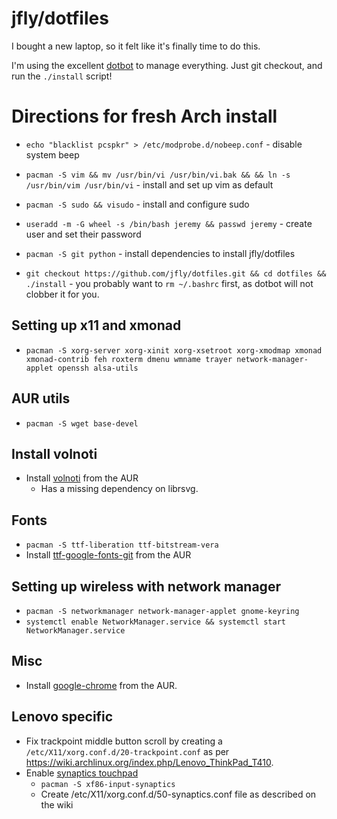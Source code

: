 jfly/dotfiles
=============

I bought a new laptop, so it felt like it's finally time to do this.

I'm using the excellent [dotbot](https://github.com/anishathalye/dotbot) to
manage everything. Just git checkout, and run the `./install` script!

# Directions for fresh Arch install

- `echo "blacklist pcspkr" > /etc/modprobe.d/nobeep.conf` - disable system beep
- `pacman -S vim && mv /usr/bin/vi /usr/bin/vi.bak && && ln -s /usr/bin/vim /usr/bin/vi` - install and set up vim as default

- `pacman -S sudo && visudo` - install and configure sudo
- `useradd -m -G wheel -s /bin/bash jeremy && passwd jeremy` - create user and set their password

- `pacman -S git python` - install dependencies to install jfly/dotfiles
- `git checkout https://github.com/jfly/dotfiles.git && cd dotfiles && ./install` - you probably want to `rm ~/.bashrc` first, as dotbot will not clobber it for you.


## Setting up x11 and xmonad
- `pacman -S xorg-server xorg-xinit xorg-xsetroot xorg-xmodmap xmonad xmonad-contrib feh roxterm dmenu wmname trayer network-manager-applet openssh alsa-utils`

## AUR utils
- `pacman -S wget base-devel`

## Install volnoti
- Install [volnoti](https://aur.archlinux.org/packages/volnoti) from the AUR
    - Has a missing dependency on librsvg.

## Fonts
- `pacman -S ttf-liberation ttf-bitstream-vera`
- Install [ttf-google-fonts-git](https://aur.archlinux.org/packages/ttf-google-fonts-git/) from the AUR

## Setting up wireless with network manager
- `pacman -S networkmanager network-manager-applet gnome-keyring`
- `systemctl enable NetworkManager.service && systemctl start NetworkManager.service`

## Misc
- Install [google-chrome](https://aur.archlinux.org/packages/go/google-chrome/google-chrome.tar.gz) from the AUR.

## Lenovo specific
- Fix trackpoint middle button scroll by creating a `/etc/X11/xorg.conf.d/20-trackpoint.conf` as per https://wiki.archlinux.org/index.php/Lenovo_ThinkPad_T410.
- Enable [synaptics touchpad](https://wiki.archlinux.org/index.php/Touchpad_Synaptics)
    - `pacman -S xf86-input-synaptics`
    - Create /etc/X11/xorg.conf.d/50-synaptics.conf file as described on the wiki
